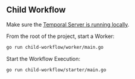 ## Child Workflow
<!-- @@@SNIPSTART samples-go-child-workflow-example-readme -->
Make sure the [Temporal Server is running locally](https://docs.temporal.io/docs/server/quick-install).

From the root of the project, start a Worker:

```bash
go run child-workflow/worker/main.go
```

Start the Workflow Execution:

```bash
go run child-workflow/starter/main.go
```
<!-- @@@SNIPEND -->

